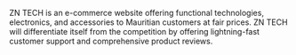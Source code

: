 ZN TECH is an e-commerce website offering functional technologies, electronics, and accessories to Mauritian customers at fair prices. ZN TECH will differentiate itself from the competition by offering lightning-fast customer support and comprehensive product reviews.
